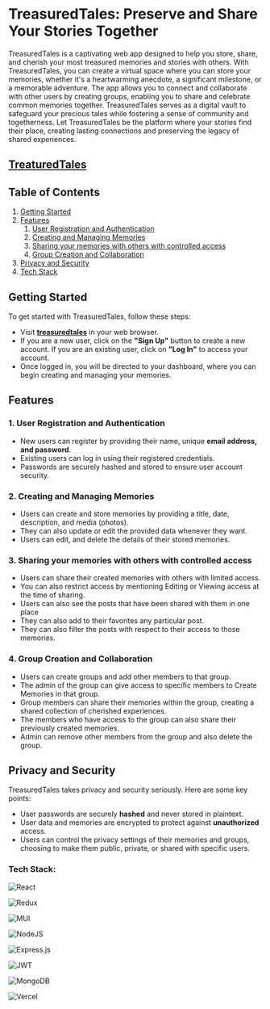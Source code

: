 # TreasuredTales: Preserve and Share Your Stories Together

TreasuredTales is a captivating web app designed to help you store, share, and cherish your most treasured memories and stories with others. With TreasuredTales, you can create a virtual space where you can store your memories, whether it's a heartwarming anecdote, a significant milestone, or a memorable adventure. The app allows you to connect and collaborate with other users by creating groups, enabling you to share and celebrate common memories together. TreasuredTales serves as a digital vault to safeguard your precious tales while fostering a sense of community and togetherness. Let TreasuredTales be the platform where your stories find their place, creating lasting connections and preserving the legacy of shared experiences.

## [TreaturedTales](https://treasured-tales-5998.vercel.app/)

## Table of Contents

1. [Getting Started](#getting-started)
2. [Features](#features)
   1. [User Registration and Authentication](#1-user-registration-and-authentication)
   2. [Creating and Managing Memories](#2-creating-and-managing-memories)
   3. [Sharing your memories with others with controlled access](#3-sharing-your-memories-with-others-with-controlled-access)
   4. [Group Creation and Collaboration](#4-group-creation-and-collaboration)
3. [Privacy and Security](#privacy-and-security)
4. [Tech Stack](#tech-stack)

## Getting Started

To get started with TreasuredTales, follow these steps:

- Visit **[treasuredtales](https://treasured-tales-5998.vercel.app/)** in your web browser.
- If you are a new user, click on the **"Sign Up"** button to create a new account. If you are an existing user, click on **"Log In"** to access your account.
- Once logged in, you will be directed to your dashboard, where you can begin creating and managing your memories.

## Features

### 1. User Registration and Authentication

- New users can register by providing their name, unique **email address, and password**.
- Existing users can log in using their registered credentials.
- Passwords are securely hashed and stored to ensure user account security.

### 2. Creating and Managing Memories

- Users can create and store memories by providing a title, date, description, and media (photos).
- They can also update or edit the provided data whenever they want.
- Users can edit, and delete the details of their stored memories.

### 3. Sharing your memories with others with controlled access

- Users can share their created memories with others with limited access.
- You can also restrict access by mentioning Editing or Viewing access at the time of sharing.
- Users can also see the posts that have been shared with them in one place
- They can also add to their favorites any particular post.
- They can also filter the posts with respect to their access to those memories.

### 4. Group Creation and Collaboration

- Users can create groups and add other members to that group.
- The admin of the group can give access to specific members to Create Memories in that group.
- Group members can share their memories within the group, creating a shared collection of cherished experiences.
- The members who have access to the group can also share their previously created memories.
- Admin can remove other members from the group and also delete the group.

## Privacy and Security

TreasuredTales takes privacy and security seriously. Here are some key points:

- User passwords are securely **hashed** and never stored in plaintext.
- User data and memories are encrypted to protect against **unauthorized** access.
- Users can control the privacy settings of their memories and groups, choosing to make them public, private, or shared with specific users.

### Tech Stack:

![React](https://img.shields.io/badge/react-%2320232a.svg?style=for-the-badge&logo=react&logoColor=%2361DAFB)

![Redux](https://img.shields.io/badge/redux-%23593d88.svg?style=for-the-badge&logo=redux&logoColor=white)

![MUI](https://img.shields.io/badge/MUI-%230081CB.svg?style=for-the-badge&logo=mui&logoColor=white)

![NodeJS](https://img.shields.io/badge/node.js-6DA55F?style=for-the-badge&logo=node.js&logoColor=white)

![Express.js](https://img.shields.io/badge/express.js-%23404d59.svg?style=for-the-badge&logo=express&logoColor=%2361DAFB)

![JWT](https://img.shields.io/badge/JWT-black?style=for-the-badge&logo=JSON%20web%20tokens)

![MongoDB](https://img.shields.io/badge/MongoDB-%234ea94b.svg?style=for-the-badge&logo=mongodb&logoColor=white)

![Vercel](https://img.shields.io/badge/vercel-%23000000.svg?style=for-the-badge&logo=vercel&logoColor=white)
